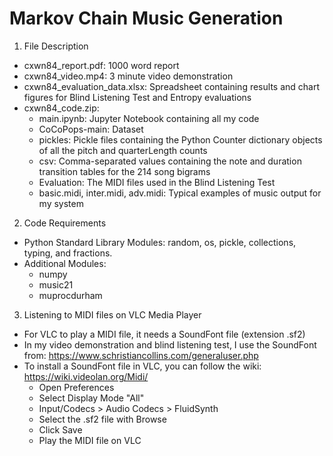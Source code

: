 # Markov Chain Music Generation

1. File Description
- cxwn84_report.pdf: 1000 word report
- cxwn84_video.mp4: 3 minute video demonstration
- cxwn84_evaluation_data.xlsx: Spreadsheet containing results and chart figures for Blind Listening Test and Entropy evaluations
- cxwn84_code.zip: 
    - main.ipynb: Jupyter Notebook containing all my code
    - CoCoPops-main: Dataset
    - pickles: Pickle files containing the Python Counter dictionary objects of all the pitch and quarterLength counts
    - csv: Comma-separated values containing the note and duration transition tables for the 214 song bigrams
    - Evaluation: The MIDI files used in the Blind Listening Test
    - basic.midi, inter.midi, adv.midi: Typical examples of music output for my system

2. Code Requirements
- Python Standard Library Modules: random, os, pickle, collections, typing, and fractions.
- Additional Modules:
    - numpy
    - music21
    - muprocdurham 

3. Listening to MIDI files on VLC Media Player
- For VLC to play a MIDI file, it needs a SoundFont file (extension .sf2)
- In my video demonstration and blind listening test, I use the SoundFont from: https://www.schristiancollins.com/generaluser.php
- To install a SoundFont file in VLC, you can follow the wiki: https://wiki.videolan.org/Midi/
    - Open Preferences
    - Select Display Mode "All"
    - Input/Codecs > Audio Codecs > FluidSynth
    - Select the .sf2 file with Browse
    - Click Save
    - Play the MIDI file on VLC
